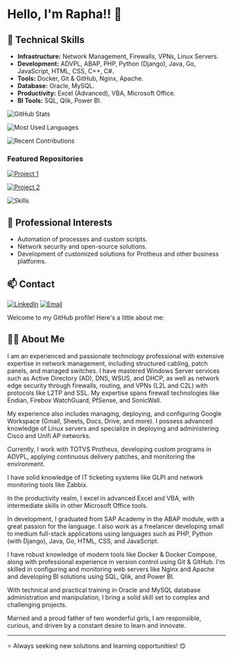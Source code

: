 # Hello, I'm Rapha!! 👋

## 🚀 Technical Skills
- **Infrastructure:** Network Management, Firewalls, VPNs, Linux Servers.
- **Development:** ADVPL, ABAP, PHP, Python (Django), Java, Go, JavaScript, HTML, CSS, C++, C#.
- **Tools:** Docker, Git & GitHub, Nginx, Apache.
- **Database:** Oracle, MySQL.
- **Productivity:** Excel (Advanced), VBA, Microsoft Office.
- **BI Tools:** SQL, Qlik, Power BI.

![GitHub Stats](https://github-readme-stats.vercel.app/api?username=Raphael345&show_icons=true&theme=radical&count_private=true)

![Most Used Languages](https://github-readme-stats.vercel.app/api/top-langs/?username=Raphael345&layout=compact&theme=radical&count_private=true)

![Recent Contributions](https://streak-stats.demolab.com/?user=Raphael345&theme=radical&hide_border=true)


### Featured Repositories

[![Project 1](https://github-readme-stats.vercel.app/api/pin/?username=Raphael345&repo=django_2s_production&theme=radical)](https://github.com/Raphael345/django_2s_production)

[![Project 2](https://github-readme-stats.vercel.app/api/pin/?username=Raphael345&repo=REPOSITORY2&theme=radical)](https://github.com/Raphael345/REPOSITORY2)

![Skills](https://skillicons.dev/icons?i=python,docker,linux,nginx,git,java,php,js,mysql,oracle,html,css,cpp,cs)




## 🌟 Professional Interests
- Automation of processes and custom scripts.
- Network security and open-source solutions.
- Development of customized solutions for Protheus and other business platforms.


## 📫 Contact
[![LinkedIn](https://img.shields.io/badge/LinkedIn-Connect-blue?style=for-the-badge&logo=linkedin)](https://www.linkedin.com/in/raphael-dias-277870153/) [![Email](https://img.shields.io/badge/Email-Contact-red?style=for-the-badge&logo=gmail)](mailto:raphaeldias345@gmail.com)

Welcome to my GitHub profile! Here's a little about me:

## 👨‍💻 About Me
I am an experienced and passionate technology professional with extensive expertise in network management, including structured cabling, patch panels, and managed switches. I have mastered Windows Server services such as Active Directory (AD), DNS, WSUS, and DHCP, as well as network edge security through firewalls, routing, and VPNs (L2L and C2L) with protocols like L2TP and SSL. My expertise spans firewall technologies like Endian, Firebox WatchGuard, PfSense, and SonicWall.

My experience also includes managing, deploying, and configuring Google Workspace (Gmail, Sheets, Docs, Drive, and more). I possess advanced knowledge of Linux servers and specialize in deploying and administering Cisco and Unifi AP networks.

Currently, I work with TOTVS Protheus, developing custom programs in ADVPL, applying continuous delivery patches, and monitoring the environment.

I have solid knowledge of IT ticketing systems like GLPI and network monitoring tools like Zabbix. 

In the productivity realm, I excel in advanced Excel and VBA, with intermediate skills in other Microsoft Office tools. 

In development, I graduated from SAP Academy in the ABAP module, with a great passion for the language. I also work as a freelancer developing small to medium full-stack applications using languages such as PHP, Python (with Django), Java, Go, HTML, CSS, and JavaScript.

I have robust knowledge of modern tools like Docker & Docker Compose, along with professional experience in version control using Git & GitHub. I'm skilled in configuring and monitoring web servers like Nginx and Apache and developing BI solutions using SQL, Qlik, and Power BI.

With technical and practical training in Oracle and MySQL database administration and manipulation, I bring a solid skill set to complex and challenging projects.

Married and a proud father of two wonderful girls, I am responsible, curious, and driven by a constant desire to learn and innovate.

---
⭐ Always seeking new solutions and learning opportunities! 😊
